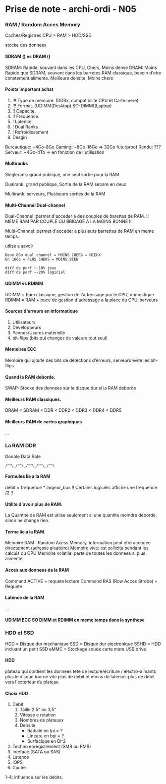 
# Prise de note - archi-ordi - N05

### RAM / Random Acces Memory

Caches/Registres CPU > RAM > HDD/SSD

stocke des donnees

#### SDRAM () vs DRAM ()

SDRAM: Rapide, souvant dans les CPU, Chers, Moins dense
DRAM: Moins Rapide que SDRAM, souvant dans les barretes RAM classique, besoin d'etre constement alimente. Meilleure densite, Moins chers

#### Points important achat

1. !!! Type de memoire. (DDRx, compatibilite CPU et Carte mere)
2. !!! Format. (UDIMM(Desktop) SO-DIMM)(Laptop)
3. !! Capacite.
4. !! Frequence.
5. ! Latence.
6. ! Dual Ranks
7. ! Refroidissement
8. Desgin

Bureautique: ~4Go-8Go
Gaming: ~8Go-16Go => 32Go futurproof
Rendu: ???
Serveur: ~4Go-4To => en fonction de l'utilisation

#### Multiranks

Singlerank: grand publique, une seul sortie pour la RAM

Dualrank: grand publique, Sortie de la RAM separe en deux

Multirank: serveurs, Plusiseurs sorties de la RAM

#### Multi-Channel Dual-channel

Dual-Channel :permet d'acceder a des couples de barettes de RAM.
!! MEME RAM PAR COUPLE OU BRIDAGE A LA MOINS BONNE !!

Multi-Channel: permet d'acceder a plusieurs barrettes de RAM en meme temps.

utlise a savoir
```
Deux 8Go dual channel = MOINS CHERS = MIEUX
Un 16Go = PLUS CHERS = MOINS BIEN

diff de perf ~-10% jeux
diff de perf ~-20% logiciel
```

#### UDIMM vs RDIMM

UDIMM = Ram classique, gestion de l'adressage par le CPU, domestique
RDIMM = RAM + puce de gestion d'adressage a la place du CPU, serveurs

#### Sources d'erreurs en informatique

1. Utilisateurs
2. Developpeurs
3. Pannes/Usures materielle
4. bit-flips (bits qui changes de valeurs tout seul)

#### Memoires ECC
Memoire qui ajoute des bits de detections d'erreurs, serveurs
evite les bit-flips

#### Quand la RAM deborde.

SWAP: Stocke des donnees sur le disque dur si la RAM deborde

#### Meilleurs RAM classiques.

DRAM < SDRAM < DDR < DDR2 < DDR3 < DDR4 < DDR5

#### Meilleurs RAM de cartes graphiques

...

### La RAM DDR

Double Data Rate
```
/⎻\_/⎻\_/⎻\_/⎻\_/⎻\
```

#### Formules lie a la RAM

debit = frequence * largeur_bus
!! Certains logiciels affiche une frequence /2 !!

#### Utilite d'avoir plus de RAM.

La Quantite de RAM est utilse seulement si une quantite moindre deborde, sinon ne change rien.

#### Terme lie a la RAM.

Memoire RAM : Random Acess Memory, information peut etre accedee directement (adresse aleatoire)
Memoire vive: est sollicite pendant les calculs du CPU
Memoire volatile: perte de toutes les donnees si plus alimente.

#### Acces aux donnees de la RAM

Command ACTIVE = requete lecture
Command RAS (Row Acces Strobe) = Requete

#### Latence de la RAM

...

#### UDIMM ECC SO DIMM et RDIMM en meme temps dans la synthese

### HDD et SSD

HDD = Disque dur mechanique
SSD = Disque dur electronique
SSHD = HDD incluant un petit SSD
eMMC = Stockage soude carte mere
USB drive

#### HDD

plateau qui contient les donnees
tete de lecture/ecriture / electro-aimants
plus le disque tourne vite plus de debit et moins de latence.
plus de debit vers l'exterieur du plateau


#### Choix HDD

1. Debit
    1. Taille 2.5" ou 3,5"
    2. Vitesse e rotation
    3. Nombres de plateaux
    4. Densite
        - Radiale en tpi = ?
        - Lineare en bpi = ?
        - Surfacique en Bi^2
5. Techno enregistrement (SMR ou PMR)
6. Inteface (SATA ou SAS)
7. Latence
8. IOPS
9. Cache

1-4: influence sur les debits.